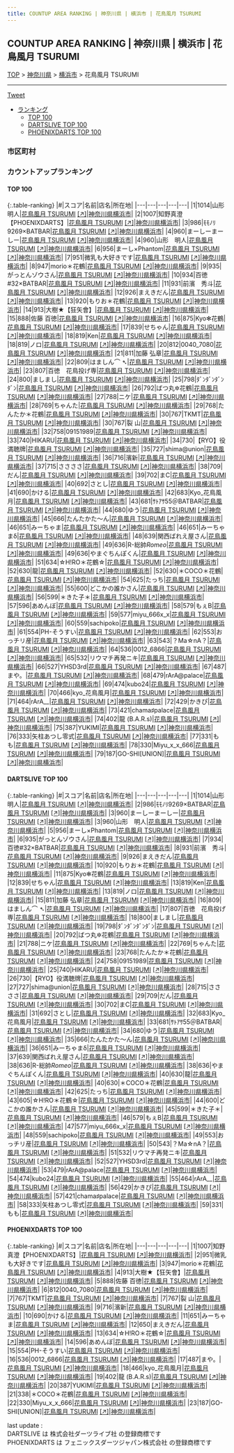 ```yaml
---
title: COUNTUP AREA RANKING | 神奈川県 | 横浜市 | 花鳥風月 TSURUMI
---
```

## COUNTUP AREA RANKING | 神奈川県 | 横浜市 | 花鳥風月 TSURUMI

[TOP](/darts/rank/) > [神奈川県](/darts/rank/神奈川県/) > [横浜市](/darts/rank/神奈川県/横浜市/) > 花鳥風月 TSURUMI

___

<a href="https://twitter.com/share?ref_src=twsrc%5Etfw" data-text="COUNTUP AREA RANKING | 神奈川県横浜市花鳥風月 TSURUMI" class="twitter-share-button" data-hashtags="DARTSLIVE,PHOENIXDARTS,darts,ダーツ" data-show-count="false">Tweet</a>

* [ランキング](#カウントアップランキング)
    * [TOP 100](#top-100)
    * [DARTSLIVE TOP 100](#dartslive-top-100)
    * [PHOENIXDARTS TOP 100](#phoenixdarts-top-100)

### 市区町村

<ul>

</ul>

### カウントアップランキング

#### TOP 100



{:.table-ranking}
|#|スコア|名前|店名|所在地|
|---|---|---|---|---|
|1|1014|<span class="rank-name-dl">山形 明人</span>|<a href="/darts/rank/shops/10696560d69190440d9b047a20a7ba1e.html">花鳥風月 TSURUMI</a> <a href="https://search.dartslive.com/jp/shop/10696560d69190440d9b047a20a7ba1e">[↗]</a>|<a href="/darts/rank/神奈川県/横浜市">神奈川県横浜市</a>|
|2|1007|<span class="rank-name-pd">知野真澄【PHOENIXDARTS】</span>|<a href="/darts/rank/shops/80667.html">花鳥風月 TSURUMI</a> <a href="https://vs.phoenixdarts.com/jp/shop/shopDetailInfo/s_80667?s_seq=80667">[↗]</a>|<a href="/darts/rank/神奈川県/横浜市">神奈川県横浜市</a>|
|3|986|<span class="rank-name-dl">ﾓﾓﾉﾘ9269×BATBAR</span>|<a href="/darts/rank/shops/10696560d69190440d9b047a20a7ba1e.html">花鳥風月 TSURUMI</a> <a href="https://search.dartslive.com/jp/shop/10696560d69190440d9b047a20a7ba1e">[↗]</a>|<a href="/darts/rank/神奈川県/横浜市">神奈川県横浜市</a>|
|4|960|<span class="rank-name-dl">まーしーまーしー</span>|<a href="/darts/rank/shops/10696560d69190440d9b047a20a7ba1e.html">花鳥風月 TSURUMI</a> <a href="https://search.dartslive.com/jp/shop/10696560d69190440d9b047a20a7ba1e">[↗]</a>|<a href="/darts/rank/神奈川県/横浜市">神奈川県横浜市</a>|
|4|960|<span class="rank-name-dl">山形　明人</span>|<a href="/darts/rank/shops/10696560d69190440d9b047a20a7ba1e.html">花鳥風月 TSURUMI</a> <a href="https://search.dartslive.com/jp/shop/10696560d69190440d9b047a20a7ba1e">[↗]</a>|<a href="/darts/rank/神奈川県/横浜市">神奈川県横浜市</a>|
|6|956|<span class="rank-name-dl">まーし×Phantom</span>|<a href="/darts/rank/shops/10696560d69190440d9b047a20a7ba1e.html">花鳥風月 TSURUMI</a> <a href="https://search.dartslive.com/jp/shop/10696560d69190440d9b047a20a7ba1e">[↗]</a>|<a href="/darts/rank/神奈川県/横浜市">神奈川県横浜市</a>|
|7|951|<span class="rank-name-pd">微乳も大好きです</span>|<a href="/darts/rank/shops/80667.html">花鳥風月 TSURUMI</a> <a href="https://vs.phoenixdarts.com/jp/shop/shopDetailInfo/s_80667?s_seq=80667">[↗]</a>|<a href="/darts/rank/神奈川県/横浜市">神奈川県横浜市</a>|
|8|947|<span class="rank-name-pd">morio＊花鶴</span>|<a href="/darts/rank/shops/80667.html">花鳥風月 TSURUMI</a> <a href="https://vs.phoenixdarts.com/jp/shop/shopDetailInfo/s_80667?s_seq=80667">[↗]</a>|<a href="/darts/rank/神奈川県/横浜市">神奈川県横浜市</a>|
|9|935|<span class="rank-name-dl">がっとんゾウさん</span>|<a href="/darts/rank/shops/10696560d69190440d9b047a20a7ba1e.html">花鳥風月 TSURUMI</a> <a href="https://search.dartslive.com/jp/shop/10696560d69190440d9b047a20a7ba1e">[↗]</a>|<a href="/darts/rank/神奈川県/横浜市">神奈川県横浜市</a>|
|10|934|<span class="rank-name-dl">百徳#32×BATBAR</span>|<a href="/darts/rank/shops/10696560d69190440d9b047a20a7ba1e.html">花鳥風月 TSURUMI</a> <a href="https://search.dartslive.com/jp/shop/10696560d69190440d9b047a20a7ba1e">[↗]</a>|<a href="/darts/rank/神奈川県/横浜市">神奈川県横浜市</a>|
|11|931|<span class="rank-name-dl">前濱　秀斗</span>|<a href="/darts/rank/shops/10696560d69190440d9b047a20a7ba1e.html">花鳥風月 TSURUMI</a> <a href="https://search.dartslive.com/jp/shop/10696560d69190440d9b047a20a7ba1e">[↗]</a>|<a href="/darts/rank/神奈川県/横浜市">神奈川県横浜市</a>|
|12|926|<span class="rank-name-dl">まえきだん</span>|<a href="/darts/rank/shops/10696560d69190440d9b047a20a7ba1e.html">花鳥風月 TSURUMI</a> <a href="https://search.dartslive.com/jp/shop/10696560d69190440d9b047a20a7ba1e">[↗]</a>|<a href="/darts/rank/神奈川県/横浜市">神奈川県横浜市</a>|
|13|920|<span class="rank-name-dl">もりお＊花鶴</span>|<a href="/darts/rank/shops/10696560d69190440d9b047a20a7ba1e.html">花鳥風月 TSURUMI</a> <a href="https://search.dartslive.com/jp/shop/10696560d69190440d9b047a20a7ba1e">[↗]</a>|<a href="/darts/rank/神奈川県/横浜市">神奈川県横浜市</a>|
|14|913|<span class="rank-name-pd">大樹★【狂矢會】</span>|<a href="/darts/rank/shops/80667.html">花鳥風月 TSURUMI</a> <a href="https://vs.phoenixdarts.com/jp/shop/shopDetailInfo/s_80667?s_seq=80667">[↗]</a>|<a href="/darts/rank/神奈川県/横浜市">神奈川県横浜市</a>|
|15|888|<span class="rank-name-pd"><span class="pro-icon-pd"></span>佐藤 百徳</span>|<a href="/darts/rank/shops/80667.html">花鳥風月 TSURUMI</a> <a href="https://vs.phoenixdarts.com/jp/shop/shopDetailInfo/s_80667?s_seq=80667">[↗]</a>|<a href="/darts/rank/神奈川県/横浜市">神奈川県横浜市</a>|
|16|875|<span class="rank-name-dl">Kyo✻花鶴</span>|<a href="/darts/rank/shops/10696560d69190440d9b047a20a7ba1e.html">花鳥風月 TSURUMI</a> <a href="https://search.dartslive.com/jp/shop/10696560d69190440d9b047a20a7ba1e">[↗]</a>|<a href="/darts/rank/神奈川県/横浜市">神奈川県横浜市</a>|
|17|839|<span class="rank-name-dl">せちゃん</span>|<a href="/darts/rank/shops/10696560d69190440d9b047a20a7ba1e.html">花鳥風月 TSURUMI</a> <a href="https://search.dartslive.com/jp/shop/10696560d69190440d9b047a20a7ba1e">[↗]</a>|<a href="/darts/rank/神奈川県/横浜市">神奈川県横浜市</a>|
|18|819|<span class="rank-name-dl">Ken</span>|<a href="/darts/rank/shops/10696560d69190440d9b047a20a7ba1e.html">花鳥風月 TSURUMI</a> <a href="https://search.dartslive.com/jp/shop/10696560d69190440d9b047a20a7ba1e">[↗]</a>|<a href="/darts/rank/神奈川県/横浜市">神奈川県横浜市</a>|
|18|819|<span class="rank-name-dl">ノロ</span>|<a href="/darts/rank/shops/10696560d69190440d9b047a20a7ba1e.html">花鳥風月 TSURUMI</a> <a href="https://search.dartslive.com/jp/shop/10696560d69190440d9b047a20a7ba1e">[↗]</a>|<a href="/darts/rank/神奈川県/横浜市">神奈川県横浜市</a>|
|20|812|<span class="rank-name-pd">0040_7080</span>|<a href="/darts/rank/shops/80667.html">花鳥風月 TSURUMI</a> <a href="https://vs.phoenixdarts.com/jp/shop/shopDetailInfo/s_80667?s_seq=80667">[↗]</a>|<a href="/darts/rank/神奈川県/横浜市">神奈川県横浜市</a>|
|21|811|<span class="rank-name-dl">加藤 弘章</span>|<a href="/darts/rank/shops/10696560d69190440d9b047a20a7ba1e.html">花鳥風月 TSURUMI</a> <a href="https://search.dartslive.com/jp/shop/10696560d69190440d9b047a20a7ba1e">[↗]</a>|<a href="/darts/rank/神奈川県/横浜市">神奈川県横浜市</a>|
|22|809|<span class="rank-name-dl">はましん⌒ ➴</span>|<a href="/darts/rank/shops/10696560d69190440d9b047a20a7ba1e.html">花鳥風月 TSURUMI</a> <a href="https://search.dartslive.com/jp/shop/10696560d69190440d9b047a20a7ba1e">[↗]</a>|<a href="/darts/rank/神奈川県/横浜市">神奈川県横浜市</a>|
|23|807|<span class="rank-name-dl">百徳　花鳥投げ専</span>|<a href="/darts/rank/shops/10696560d69190440d9b047a20a7ba1e.html">花鳥風月 TSURUMI</a> <a href="https://search.dartslive.com/jp/shop/10696560d69190440d9b047a20a7ba1e">[↗]</a>|<a href="/darts/rank/神奈川県/横浜市">神奈川県横浜市</a>|
|24|800|<span class="rank-name-dl">ましまし</span>|<a href="/darts/rank/shops/10696560d69190440d9b047a20a7ba1e.html">花鳥風月 TSURUMI</a> <a href="https://search.dartslive.com/jp/shop/10696560d69190440d9b047a20a7ba1e">[↗]</a>|<a href="/darts/rank/神奈川県/横浜市">神奈川県横浜市</a>|
|25|798|<span class="rank-name-dl">ﾀﾞﾝﾀﾞﾝﾀﾞﾝﾀﾞﾝ</span>|<a href="/darts/rank/shops/10696560d69190440d9b047a20a7ba1e.html">花鳥風月 TSURUMI</a> <a href="https://search.dartslive.com/jp/shop/10696560d69190440d9b047a20a7ba1e">[↗]</a>|<a href="/darts/rank/神奈川県/横浜市">神奈川県横浜市</a>|
|26|792|<span class="rank-name-dl">ばつ丸✲花鶴</span>|<a href="/darts/rank/shops/10696560d69190440d9b047a20a7ba1e.html">花鳥風月 TSURUMI</a> <a href="https://search.dartslive.com/jp/shop/10696560d69190440d9b047a20a7ba1e">[↗]</a>|<a href="/darts/rank/神奈川県/横浜市">神奈川県横浜市</a>|
|27|788|<span class="rank-name-dl">ニケ</span>|<a href="/darts/rank/shops/10696560d69190440d9b047a20a7ba1e.html">花鳥風月 TSURUMI</a> <a href="https://search.dartslive.com/jp/shop/10696560d69190440d9b047a20a7ba1e">[↗]</a>|<a href="/darts/rank/神奈川県/横浜市">神奈川県横浜市</a>|
|28|769|<span class="rank-name-dl">ちゃんた</span>|<a href="/darts/rank/shops/10696560d69190440d9b047a20a7ba1e.html">花鳥風月 TSURUMI</a> <a href="https://search.dartslive.com/jp/shop/10696560d69190440d9b047a20a7ba1e">[↗]</a>|<a href="/darts/rank/神奈川県/横浜市">神奈川県横浜市</a>|
|29|768|<span class="rank-name-dl">たんたか＊花鶴</span>|<a href="/darts/rank/shops/10696560d69190440d9b047a20a7ba1e.html">花鳥風月 TSURUMI</a> <a href="https://search.dartslive.com/jp/shop/10696560d69190440d9b047a20a7ba1e">[↗]</a>|<a href="/darts/rank/神奈川県/横浜市">神奈川県横浜市</a>|
|30|767|<span class="rank-name-pd">TKMT</span>|<a href="/darts/rank/shops/80667.html">花鳥風月 TSURUMI</a> <a href="https://vs.phoenixdarts.com/jp/shop/shopDetailInfo/s_80667?s_seq=80667">[↗]</a>|<a href="/darts/rank/神奈川県/横浜市">神奈川県横浜市</a>|
|30|767|<span class="rank-name-pd">裂 山</span>|<a href="/darts/rank/shops/80667.html">花鳥風月 TSURUMI</a> <a href="https://vs.phoenixdarts.com/jp/shop/shopDetailInfo/s_80667?s_seq=80667">[↗]</a>|<a href="/darts/rank/神奈川県/横浜市">神奈川県横浜市</a>|
|32|758|<span class="rank-name-dl">09151989</span>|<a href="/darts/rank/shops/10696560d69190440d9b047a20a7ba1e.html">花鳥風月 TSURUMI</a> <a href="https://search.dartslive.com/jp/shop/10696560d69190440d9b047a20a7ba1e">[↗]</a>|<a href="/darts/rank/神奈川県/横浜市">神奈川県横浜市</a>|
|33|740|<span class="rank-name-dl">HIKARU</span>|<a href="/darts/rank/shops/10696560d69190440d9b047a20a7ba1e.html">花鳥風月 TSURUMI</a> <a href="https://search.dartslive.com/jp/shop/10696560d69190440d9b047a20a7ba1e">[↗]</a>|<a href="/darts/rank/神奈川県/横浜市">神奈川県横浜市</a>|
|34|730|<span class="rank-name-dl">【RYO】役満聴牌</span>|<a href="/darts/rank/shops/10696560d69190440d9b047a20a7ba1e.html">花鳥風月 TSURUMI</a> <a href="https://search.dartslive.com/jp/shop/10696560d69190440d9b047a20a7ba1e">[↗]</a>|<a href="/darts/rank/神奈川県/横浜市">神奈川県横浜市</a>|
|35|727|<span class="rank-name-dl">shima@union</span>|<a href="/darts/rank/shops/10696560d69190440d9b047a20a7ba1e.html">花鳥風月 TSURUMI</a> <a href="https://search.dartslive.com/jp/shop/10696560d69190440d9b047a20a7ba1e">[↗]</a>|<a href="/darts/rank/神奈川県/横浜市">神奈川県横浜市</a>|
|36|716|<span class="rank-name-pd">濱新</span>|<a href="/darts/rank/shops/80667.html">花鳥風月 TSURUMI</a> <a href="https://vs.phoenixdarts.com/jp/shop/shopDetailInfo/s_80667?s_seq=80667">[↗]</a>|<a href="/darts/rank/神奈川県/横浜市">神奈川県横浜市</a>|
|37|715|<span class="rank-name-dl">ささささ</span>|<a href="/darts/rank/shops/10696560d69190440d9b047a20a7ba1e.html">花鳥風月 TSURUMI</a> <a href="https://search.dartslive.com/jp/shop/10696560d69190440d9b047a20a7ba1e">[↗]</a>|<a href="/darts/rank/神奈川県/横浜市">神奈川県横浜市</a>|
|38|709|<span class="rank-name-dl">だん</span>|<a href="/darts/rank/shops/10696560d69190440d9b047a20a7ba1e.html">花鳥風月 TSURUMI</a> <a href="https://search.dartslive.com/jp/shop/10696560d69190440d9b047a20a7ba1e">[↗]</a>|<a href="/darts/rank/神奈川県/横浜市">神奈川県横浜市</a>|
|39|702|<span class="rank-name-dl">まC</span>|<a href="/darts/rank/shops/10696560d69190440d9b047a20a7ba1e.html">花鳥風月 TSURUMI</a> <a href="https://search.dartslive.com/jp/shop/10696560d69190440d9b047a20a7ba1e">[↗]</a>|<a href="/darts/rank/神奈川県/横浜市">神奈川県横浜市</a>|
|40|692|<span class="rank-name-dl">さとし</span>|<a href="/darts/rank/shops/10696560d69190440d9b047a20a7ba1e.html">花鳥風月 TSURUMI</a> <a href="https://search.dartslive.com/jp/shop/10696560d69190440d9b047a20a7ba1e">[↗]</a>|<a href="/darts/rank/神奈川県/横浜市">神奈川県横浜市</a>|
|41|690|<span class="rank-name-pd">かける</span>|<a href="/darts/rank/shops/80667.html">花鳥風月 TSURUMI</a> <a href="https://vs.phoenixdarts.com/jp/shop/shopDetailInfo/s_80667?s_seq=80667">[↗]</a>|<a href="/darts/rank/神奈川県/横浜市">神奈川県横浜市</a>|
|42|683|<span class="rank-name-dl">Kyo_花鳥風月</span>|<a href="/darts/rank/shops/10696560d69190440d9b047a20a7ba1e.html">花鳥風月 TSURUMI</a> <a href="https://search.dartslive.com/jp/shop/10696560d69190440d9b047a20a7ba1e">[↗]</a>|<a href="/darts/rank/神奈川県/横浜市">神奈川県横浜市</a>|
|43|681|<span class="rank-name-dl">ｻﾄｱｻ55＠BATBAR</span>|<a href="/darts/rank/shops/10696560d69190440d9b047a20a7ba1e.html">花鳥風月 TSURUMI</a> <a href="https://search.dartslive.com/jp/shop/10696560d69190440d9b047a20a7ba1e">[↗]</a>|<a href="/darts/rank/神奈川県/横浜市">神奈川県横浜市</a>|
|44|680|<span class="rank-name-dl">ゆう</span>|<a href="/darts/rank/shops/10696560d69190440d9b047a20a7ba1e.html">花鳥風月 TSURUMI</a> <a href="https://search.dartslive.com/jp/shop/10696560d69190440d9b047a20a7ba1e">[↗]</a>|<a href="/darts/rank/神奈川県/横浜市">神奈川県横浜市</a>|
|45|666|<span class="rank-name-dl">たんたかた～ん</span>|<a href="/darts/rank/shops/10696560d69190440d9b047a20a7ba1e.html">花鳥風月 TSURUMI</a> <a href="https://search.dartslive.com/jp/shop/10696560d69190440d9b047a20a7ba1e">[↗]</a>|<a href="/darts/rank/神奈川県/横浜市">神奈川県横浜市</a>|
|46|651|<span class="rank-name-pd">みーちゃま</span>|<a href="/darts/rank/shops/80667.html">花鳥風月 TSURUMI</a> <a href="https://vs.phoenixdarts.com/jp/shop/shopDetailInfo/s_80667?s_seq=80667">[↗]</a>|<a href="/darts/rank/神奈川県/横浜市">神奈川県横浜市</a>|
|46|651|<span class="rank-name-dl">みーちゃまδ</span>|<a href="/darts/rank/shops/10696560d69190440d9b047a20a7ba1e.html">花鳥風月 TSURUMI</a> <a href="https://search.dartslive.com/jp/shop/10696560d69190440d9b047a20a7ba1e">[↗]</a>|<a href="/darts/rank/神奈川県/横浜市">神奈川県横浜市</a>|
|48|639|<span class="rank-name-dl">関西ばれえ屋さん</span>|<a href="/darts/rank/shops/10696560d69190440d9b047a20a7ba1e.html">花鳥風月 TSURUMI</a> <a href="https://search.dartslive.com/jp/shop/10696560d69190440d9b047a20a7ba1e">[↗]</a>|<a href="/darts/rank/神奈川県/横浜市">神奈川県横浜市</a>|
|49|636|<span class="rank-name-dl">R-総帥*Romeo*</span>|<a href="/darts/rank/shops/10696560d69190440d9b047a20a7ba1e.html">花鳥風月 TSURUMI</a> <a href="https://search.dartslive.com/jp/shop/10696560d69190440d9b047a20a7ba1e">[↗]</a>|<a href="/darts/rank/神奈川県/横浜市">神奈川県横浜市</a>|
|49|636|<span class="rank-name-dl">やまぐちんぽくん</span>|<a href="/darts/rank/shops/10696560d69190440d9b047a20a7ba1e.html">花鳥風月 TSURUMI</a> <a href="https://search.dartslive.com/jp/shop/10696560d69190440d9b047a20a7ba1e">[↗]</a>|<a href="/darts/rank/神奈川県/横浜市">神奈川県横浜市</a>|
|51|634|<span class="rank-name-pd">☆H!RO＊花鶴☆</span>|<a href="/darts/rank/shops/80667.html">花鳥風月 TSURUMI</a> <a href="https://vs.phoenixdarts.com/jp/shop/shopDetailInfo/s_80667?s_seq=80667">[↗]</a>|<a href="/darts/rank/神奈川県/横浜市">神奈川県横浜市</a>|
|52|630|<span class="rank-name-dl">龍</span>|<a href="/darts/rank/shops/10696560d69190440d9b047a20a7ba1e.html">花鳥風月 TSURUMI</a> <a href="https://search.dartslive.com/jp/shop/10696560d69190440d9b047a20a7ba1e">[↗]</a>|<a href="/darts/rank/神奈川県/横浜市">神奈川県横浜市</a>|
|52|630|<span class="rank-name-dl">＊COCO＊花鶴</span>|<a href="/darts/rank/shops/10696560d69190440d9b047a20a7ba1e.html">花鳥風月 TSURUMI</a> <a href="https://search.dartslive.com/jp/shop/10696560d69190440d9b047a20a7ba1e">[↗]</a>|<a href="/darts/rank/神奈川県/横浜市">神奈川県横浜市</a>|
|54|625|<span class="rank-name-dl">たっち</span>|<a href="/darts/rank/shops/10696560d69190440d9b047a20a7ba1e.html">花鳥風月 TSURUMI</a> <a href="https://search.dartslive.com/jp/shop/10696560d69190440d9b047a20a7ba1e">[↗]</a>|<a href="/darts/rank/神奈川県/横浜市">神奈川県横浜市</a>|
|55|600|<span class="rank-name-dl">どこかの誰かさん</span>|<a href="/darts/rank/shops/10696560d69190440d9b047a20a7ba1e.html">花鳥風月 TSURUMI</a> <a href="https://search.dartslive.com/jp/shop/10696560d69190440d9b047a20a7ba1e">[↗]</a>|<a href="/darts/rank/神奈川県/横浜市">神奈川県横浜市</a>|
|56|599|<span class="rank-name-dl">＊きた子＊</span>|<a href="/darts/rank/shops/10696560d69190440d9b047a20a7ba1e.html">花鳥風月 TSURUMI</a> <a href="https://search.dartslive.com/jp/shop/10696560d69190440d9b047a20a7ba1e">[↗]</a>|<a href="/darts/rank/神奈川県/横浜市">神奈川県横浜市</a>|
|57|596|<span class="rank-name-pd">あめんぼ</span>|<a href="/darts/rank/shops/80667.html">花鳥風月 TSURUMI</a> <a href="https://vs.phoenixdarts.com/jp/shop/shopDetailInfo/s_80667?s_seq=80667">[↗]</a>|<a href="/darts/rank/神奈川県/横浜市">神奈川県横浜市</a>|
|58|579|<span class="rank-name-dl">もぇB</span>|<a href="/darts/rank/shops/10696560d69190440d9b047a20a7ba1e.html">花鳥風月 TSURUMI</a> <a href="https://search.dartslive.com/jp/shop/10696560d69190440d9b047a20a7ba1e">[↗]</a>|<a href="/darts/rank/神奈川県/横浜市">神奈川県横浜市</a>|
|59|577|<span class="rank-name-dl">miyu_666x_x</span>|<a href="/darts/rank/shops/10696560d69190440d9b047a20a7ba1e.html">花鳥風月 TSURUMI</a> <a href="https://search.dartslive.com/jp/shop/10696560d69190440d9b047a20a7ba1e">[↗]</a>|<a href="/darts/rank/神奈川県/横浜市">神奈川県横浜市</a>|
|60|559|<span class="rank-name-dl">sachipoko</span>|<a href="/darts/rank/shops/10696560d69190440d9b047a20a7ba1e.html">花鳥風月 TSURUMI</a> <a href="https://search.dartslive.com/jp/shop/10696560d69190440d9b047a20a7ba1e">[↗]</a>|<a href="/darts/rank/神奈川県/横浜市">神奈川県横浜市</a>|
|61|554|<span class="rank-name-pd">PH-そうすい</span>|<a href="/darts/rank/shops/80667.html">花鳥風月 TSURUMI</a> <a href="https://vs.phoenixdarts.com/jp/shop/shopDetailInfo/s_80667?s_seq=80667">[↗]</a>|<a href="/darts/rank/神奈川県/横浜市">神奈川県横浜市</a>|
|62|553|<span class="rank-name-dl">おっチリ産</span>|<a href="/darts/rank/shops/10696560d69190440d9b047a20a7ba1e.html">花鳥風月 TSURUMI</a> <a href="https://search.dartslive.com/jp/shop/10696560d69190440d9b047a20a7ba1e">[↗]</a>|<a href="/darts/rank/神奈川県/横浜市">神奈川県横浜市</a>|
|63|543|<span class="rank-name-dl">？Ma☆nA？</span>|<a href="/darts/rank/shops/10696560d69190440d9b047a20a7ba1e.html">花鳥風月 TSURUMI</a> <a href="https://search.dartslive.com/jp/shop/10696560d69190440d9b047a20a7ba1e">[↗]</a>|<a href="/darts/rank/神奈川県/横浜市">神奈川県横浜市</a>|
|64|536|<span class="rank-name-pd">0012_6866</span>|<a href="/darts/rank/shops/80667.html">花鳥風月 TSURUMI</a> <a href="https://vs.phoenixdarts.com/jp/shop/shopDetailInfo/s_80667?s_seq=80667">[↗]</a>|<a href="/darts/rank/神奈川県/横浜市">神奈川県横浜市</a>|
|65|532|<span class="rank-name-dl">リウマチ再発ニキ</span>|<a href="/darts/rank/shops/10696560d69190440d9b047a20a7ba1e.html">花鳥風月 TSURUMI</a> <a href="https://search.dartslive.com/jp/shop/10696560d69190440d9b047a20a7ba1e">[↗]</a>|<a href="/darts/rank/神奈川県/横浜市">神奈川県横浜市</a>|
|66|527|<span class="rank-name-dl">YHSD3rd</span>|<a href="/darts/rank/shops/10696560d69190440d9b047a20a7ba1e.html">花鳥風月 TSURUMI</a> <a href="https://search.dartslive.com/jp/shop/10696560d69190440d9b047a20a7ba1e">[↗]</a>|<a href="/darts/rank/神奈川県/横浜市">神奈川県横浜市</a>|
|67|487|<span class="rank-name-pd">まや。</span>|<a href="/darts/rank/shops/80667.html">花鳥風月 TSURUMI</a> <a href="https://vs.phoenixdarts.com/jp/shop/shopDetailInfo/s_80667?s_seq=80667">[↗]</a>|<a href="/darts/rank/神奈川県/横浜市">神奈川県横浜市</a>|
|68|479|<span class="rank-name-dl">rArA@palace</span>|<a href="/darts/rank/shops/10696560d69190440d9b047a20a7ba1e.html">花鳥風月 TSURUMI</a> <a href="https://search.dartslive.com/jp/shop/10696560d69190440d9b047a20a7ba1e">[↗]</a>|<a href="/darts/rank/神奈川県/横浜市">神奈川県横浜市</a>|
|69|474|<span class="rank-name-dl">kubo24</span>|<a href="/darts/rank/shops/10696560d69190440d9b047a20a7ba1e.html">花鳥風月 TSURUMI</a> <a href="https://search.dartslive.com/jp/shop/10696560d69190440d9b047a20a7ba1e">[↗]</a>|<a href="/darts/rank/神奈川県/横浜市">神奈川県横浜市</a>|
|70|466|<span class="rank-name-pd">kyo_花鳥風月</span>|<a href="/darts/rank/shops/80667.html">花鳥風月 TSURUMI</a> <a href="https://vs.phoenixdarts.com/jp/shop/shopDetailInfo/s_80667?s_seq=80667">[↗]</a>|<a href="/darts/rank/神奈川県/横浜市">神奈川県横浜市</a>|
|71|464|<span class="rank-name-dl">rArA__</span>|<a href="/darts/rank/shops/10696560d69190440d9b047a20a7ba1e.html">花鳥風月 TSURUMI</a> <a href="https://search.dartslive.com/jp/shop/10696560d69190440d9b047a20a7ba1e">[↗]</a>|<a href="/darts/rank/神奈川県/横浜市">神奈川県横浜市</a>|
|72|429|<span class="rank-name-dl">かきぴ</span>|<a href="/darts/rank/shops/10696560d69190440d9b047a20a7ba1e.html">花鳥風月 TSURUMI</a> <a href="https://search.dartslive.com/jp/shop/10696560d69190440d9b047a20a7ba1e">[↗]</a>|<a href="/darts/rank/神奈川県/横浜市">神奈川県横浜市</a>|
|73|421|<span class="rank-name-dl">chama♯palace</span>|<a href="/darts/rank/shops/10696560d69190440d9b047a20a7ba1e.html">花鳥風月 TSURUMI</a> <a href="https://search.dartslive.com/jp/shop/10696560d69190440d9b047a20a7ba1e">[↗]</a>|<a href="/darts/rank/神奈川県/横浜市">神奈川県横浜市</a>|
|74|402|<span class="rank-name-pd">龍 (B.A.R.s)</span>|<a href="/darts/rank/shops/80667.html">花鳥風月 TSURUMI</a> <a href="https://vs.phoenixdarts.com/jp/shop/shopDetailInfo/s_80667?s_seq=80667">[↗]</a>|<a href="/darts/rank/神奈川県/横浜市">神奈川県横浜市</a>|
|75|387|<span class="rank-name-pd">YUKIMI</span>|<a href="/darts/rank/shops/80667.html">花鳥風月 TSURUMI</a> <a href="https://vs.phoenixdarts.com/jp/shop/shopDetailInfo/s_80667?s_seq=80667">[↗]</a>|<a href="/darts/rank/神奈川県/横浜市">神奈川県横浜市</a>|
|76|333|<span class="rank-name-dl">矢柱あつし零式</span>|<a href="/darts/rank/shops/10696560d69190440d9b047a20a7ba1e.html">花鳥風月 TSURUMI</a> <a href="https://search.dartslive.com/jp/shop/10696560d69190440d9b047a20a7ba1e">[↗]</a>|<a href="/darts/rank/神奈川県/横浜市">神奈川県横浜市</a>|
|77|331|<span class="rank-name-dl">もも</span>|<a href="/darts/rank/shops/10696560d69190440d9b047a20a7ba1e.html">花鳥風月 TSURUMI</a> <a href="https://search.dartslive.com/jp/shop/10696560d69190440d9b047a20a7ba1e">[↗]</a>|<a href="/darts/rank/神奈川県/横浜市">神奈川県横浜市</a>|
|78|330|<span class="rank-name-pd">Miyu_x_x_666</span>|<a href="/darts/rank/shops/80667.html">花鳥風月 TSURUMI</a> <a href="https://vs.phoenixdarts.com/jp/shop/shopDetailInfo/s_80667?s_seq=80667">[↗]</a>|<a href="/darts/rank/神奈川県/横浜市">神奈川県横浜市</a>|
|79|187|<span class="rank-name-pd">GO-SHI[UNION]</span>|<a href="/darts/rank/shops/80667.html">花鳥風月 TSURUMI</a> <a href="https://vs.phoenixdarts.com/jp/shop/shopDetailInfo/s_80667?s_seq=80667">[↗]</a>|<a href="/darts/rank/神奈川県/横浜市">神奈川県横浜市</a>|


#### DARTSLIVE TOP 100



{:.table-ranking}
|#|スコア|名前|店名|所在地|
|---|---|---|---|---|
|1|1014|<span class="rank-name-dl">山形 明人</span>|<a href="/darts/rank/shops/10696560d69190440d9b047a20a7ba1e.html">花鳥風月 TSURUMI</a> <a href="https://search.dartslive.com/jp/shop/10696560d69190440d9b047a20a7ba1e">[↗]</a>|<a href="/darts/rank/神奈川県/横浜市">神奈川県横浜市</a>|
|2|986|<span class="rank-name-dl">ﾓﾓﾉﾘ9269×BATBAR</span>|<a href="/darts/rank/shops/10696560d69190440d9b047a20a7ba1e.html">花鳥風月 TSURUMI</a> <a href="https://search.dartslive.com/jp/shop/10696560d69190440d9b047a20a7ba1e">[↗]</a>|<a href="/darts/rank/神奈川県/横浜市">神奈川県横浜市</a>|
|3|960|<span class="rank-name-dl">まーしーまーしー</span>|<a href="/darts/rank/shops/10696560d69190440d9b047a20a7ba1e.html">花鳥風月 TSURUMI</a> <a href="https://search.dartslive.com/jp/shop/10696560d69190440d9b047a20a7ba1e">[↗]</a>|<a href="/darts/rank/神奈川県/横浜市">神奈川県横浜市</a>|
|3|960|<span class="rank-name-dl">山形　明人</span>|<a href="/darts/rank/shops/10696560d69190440d9b047a20a7ba1e.html">花鳥風月 TSURUMI</a> <a href="https://search.dartslive.com/jp/shop/10696560d69190440d9b047a20a7ba1e">[↗]</a>|<a href="/darts/rank/神奈川県/横浜市">神奈川県横浜市</a>|
|5|956|<span class="rank-name-dl">まーし×Phantom</span>|<a href="/darts/rank/shops/10696560d69190440d9b047a20a7ba1e.html">花鳥風月 TSURUMI</a> <a href="https://search.dartslive.com/jp/shop/10696560d69190440d9b047a20a7ba1e">[↗]</a>|<a href="/darts/rank/神奈川県/横浜市">神奈川県横浜市</a>|
|6|935|<span class="rank-name-dl">がっとんゾウさん</span>|<a href="/darts/rank/shops/10696560d69190440d9b047a20a7ba1e.html">花鳥風月 TSURUMI</a> <a href="https://search.dartslive.com/jp/shop/10696560d69190440d9b047a20a7ba1e">[↗]</a>|<a href="/darts/rank/神奈川県/横浜市">神奈川県横浜市</a>|
|7|934|<span class="rank-name-dl">百徳#32×BATBAR</span>|<a href="/darts/rank/shops/10696560d69190440d9b047a20a7ba1e.html">花鳥風月 TSURUMI</a> <a href="https://search.dartslive.com/jp/shop/10696560d69190440d9b047a20a7ba1e">[↗]</a>|<a href="/darts/rank/神奈川県/横浜市">神奈川県横浜市</a>|
|8|931|<span class="rank-name-dl">前濱　秀斗</span>|<a href="/darts/rank/shops/10696560d69190440d9b047a20a7ba1e.html">花鳥風月 TSURUMI</a> <a href="https://search.dartslive.com/jp/shop/10696560d69190440d9b047a20a7ba1e">[↗]</a>|<a href="/darts/rank/神奈川県/横浜市">神奈川県横浜市</a>|
|9|926|<span class="rank-name-dl">まえきだん</span>|<a href="/darts/rank/shops/10696560d69190440d9b047a20a7ba1e.html">花鳥風月 TSURUMI</a> <a href="https://search.dartslive.com/jp/shop/10696560d69190440d9b047a20a7ba1e">[↗]</a>|<a href="/darts/rank/神奈川県/横浜市">神奈川県横浜市</a>|
|10|920|<span class="rank-name-dl">もりお＊花鶴</span>|<a href="/darts/rank/shops/10696560d69190440d9b047a20a7ba1e.html">花鳥風月 TSURUMI</a> <a href="https://search.dartslive.com/jp/shop/10696560d69190440d9b047a20a7ba1e">[↗]</a>|<a href="/darts/rank/神奈川県/横浜市">神奈川県横浜市</a>|
|11|875|<span class="rank-name-dl">Kyo✻花鶴</span>|<a href="/darts/rank/shops/10696560d69190440d9b047a20a7ba1e.html">花鳥風月 TSURUMI</a> <a href="https://search.dartslive.com/jp/shop/10696560d69190440d9b047a20a7ba1e">[↗]</a>|<a href="/darts/rank/神奈川県/横浜市">神奈川県横浜市</a>|
|12|839|<span class="rank-name-dl">せちゃん</span>|<a href="/darts/rank/shops/10696560d69190440d9b047a20a7ba1e.html">花鳥風月 TSURUMI</a> <a href="https://search.dartslive.com/jp/shop/10696560d69190440d9b047a20a7ba1e">[↗]</a>|<a href="/darts/rank/神奈川県/横浜市">神奈川県横浜市</a>|
|13|819|<span class="rank-name-dl">Ken</span>|<a href="/darts/rank/shops/10696560d69190440d9b047a20a7ba1e.html">花鳥風月 TSURUMI</a> <a href="https://search.dartslive.com/jp/shop/10696560d69190440d9b047a20a7ba1e">[↗]</a>|<a href="/darts/rank/神奈川県/横浜市">神奈川県横浜市</a>|
|13|819|<span class="rank-name-dl">ノロ</span>|<a href="/darts/rank/shops/10696560d69190440d9b047a20a7ba1e.html">花鳥風月 TSURUMI</a> <a href="https://search.dartslive.com/jp/shop/10696560d69190440d9b047a20a7ba1e">[↗]</a>|<a href="/darts/rank/神奈川県/横浜市">神奈川県横浜市</a>|
|15|811|<span class="rank-name-dl">加藤 弘章</span>|<a href="/darts/rank/shops/10696560d69190440d9b047a20a7ba1e.html">花鳥風月 TSURUMI</a> <a href="https://search.dartslive.com/jp/shop/10696560d69190440d9b047a20a7ba1e">[↗]</a>|<a href="/darts/rank/神奈川県/横浜市">神奈川県横浜市</a>|
|16|809|<span class="rank-name-dl">はましん⌒ ➴</span>|<a href="/darts/rank/shops/10696560d69190440d9b047a20a7ba1e.html">花鳥風月 TSURUMI</a> <a href="https://search.dartslive.com/jp/shop/10696560d69190440d9b047a20a7ba1e">[↗]</a>|<a href="/darts/rank/神奈川県/横浜市">神奈川県横浜市</a>|
|17|807|<span class="rank-name-dl">百徳　花鳥投げ専</span>|<a href="/darts/rank/shops/10696560d69190440d9b047a20a7ba1e.html">花鳥風月 TSURUMI</a> <a href="https://search.dartslive.com/jp/shop/10696560d69190440d9b047a20a7ba1e">[↗]</a>|<a href="/darts/rank/神奈川県/横浜市">神奈川県横浜市</a>|
|18|800|<span class="rank-name-dl">ましまし</span>|<a href="/darts/rank/shops/10696560d69190440d9b047a20a7ba1e.html">花鳥風月 TSURUMI</a> <a href="https://search.dartslive.com/jp/shop/10696560d69190440d9b047a20a7ba1e">[↗]</a>|<a href="/darts/rank/神奈川県/横浜市">神奈川県横浜市</a>|
|19|798|<span class="rank-name-dl">ﾀﾞﾝﾀﾞﾝﾀﾞﾝﾀﾞﾝ</span>|<a href="/darts/rank/shops/10696560d69190440d9b047a20a7ba1e.html">花鳥風月 TSURUMI</a> <a href="https://search.dartslive.com/jp/shop/10696560d69190440d9b047a20a7ba1e">[↗]</a>|<a href="/darts/rank/神奈川県/横浜市">神奈川県横浜市</a>|
|20|792|<span class="rank-name-dl">ばつ丸✲花鶴</span>|<a href="/darts/rank/shops/10696560d69190440d9b047a20a7ba1e.html">花鳥風月 TSURUMI</a> <a href="https://search.dartslive.com/jp/shop/10696560d69190440d9b047a20a7ba1e">[↗]</a>|<a href="/darts/rank/神奈川県/横浜市">神奈川県横浜市</a>|
|21|788|<span class="rank-name-dl">ニケ</span>|<a href="/darts/rank/shops/10696560d69190440d9b047a20a7ba1e.html">花鳥風月 TSURUMI</a> <a href="https://search.dartslive.com/jp/shop/10696560d69190440d9b047a20a7ba1e">[↗]</a>|<a href="/darts/rank/神奈川県/横浜市">神奈川県横浜市</a>|
|22|769|<span class="rank-name-dl">ちゃんた</span>|<a href="/darts/rank/shops/10696560d69190440d9b047a20a7ba1e.html">花鳥風月 TSURUMI</a> <a href="https://search.dartslive.com/jp/shop/10696560d69190440d9b047a20a7ba1e">[↗]</a>|<a href="/darts/rank/神奈川県/横浜市">神奈川県横浜市</a>|
|23|768|<span class="rank-name-dl">たんたか＊花鶴</span>|<a href="/darts/rank/shops/10696560d69190440d9b047a20a7ba1e.html">花鳥風月 TSURUMI</a> <a href="https://search.dartslive.com/jp/shop/10696560d69190440d9b047a20a7ba1e">[↗]</a>|<a href="/darts/rank/神奈川県/横浜市">神奈川県横浜市</a>|
|24|758|<span class="rank-name-dl">09151989</span>|<a href="/darts/rank/shops/10696560d69190440d9b047a20a7ba1e.html">花鳥風月 TSURUMI</a> <a href="https://search.dartslive.com/jp/shop/10696560d69190440d9b047a20a7ba1e">[↗]</a>|<a href="/darts/rank/神奈川県/横浜市">神奈川県横浜市</a>|
|25|740|<span class="rank-name-dl">HIKARU</span>|<a href="/darts/rank/shops/10696560d69190440d9b047a20a7ba1e.html">花鳥風月 TSURUMI</a> <a href="https://search.dartslive.com/jp/shop/10696560d69190440d9b047a20a7ba1e">[↗]</a>|<a href="/darts/rank/神奈川県/横浜市">神奈川県横浜市</a>|
|26|730|<span class="rank-name-dl">【RYO】役満聴牌</span>|<a href="/darts/rank/shops/10696560d69190440d9b047a20a7ba1e.html">花鳥風月 TSURUMI</a> <a href="https://search.dartslive.com/jp/shop/10696560d69190440d9b047a20a7ba1e">[↗]</a>|<a href="/darts/rank/神奈川県/横浜市">神奈川県横浜市</a>|
|27|727|<span class="rank-name-dl">shima@union</span>|<a href="/darts/rank/shops/10696560d69190440d9b047a20a7ba1e.html">花鳥風月 TSURUMI</a> <a href="https://search.dartslive.com/jp/shop/10696560d69190440d9b047a20a7ba1e">[↗]</a>|<a href="/darts/rank/神奈川県/横浜市">神奈川県横浜市</a>|
|28|715|<span class="rank-name-dl">ささささ</span>|<a href="/darts/rank/shops/10696560d69190440d9b047a20a7ba1e.html">花鳥風月 TSURUMI</a> <a href="https://search.dartslive.com/jp/shop/10696560d69190440d9b047a20a7ba1e">[↗]</a>|<a href="/darts/rank/神奈川県/横浜市">神奈川県横浜市</a>|
|29|709|<span class="rank-name-dl">だん</span>|<a href="/darts/rank/shops/10696560d69190440d9b047a20a7ba1e.html">花鳥風月 TSURUMI</a> <a href="https://search.dartslive.com/jp/shop/10696560d69190440d9b047a20a7ba1e">[↗]</a>|<a href="/darts/rank/神奈川県/横浜市">神奈川県横浜市</a>|
|30|702|<span class="rank-name-dl">まC</span>|<a href="/darts/rank/shops/10696560d69190440d9b047a20a7ba1e.html">花鳥風月 TSURUMI</a> <a href="https://search.dartslive.com/jp/shop/10696560d69190440d9b047a20a7ba1e">[↗]</a>|<a href="/darts/rank/神奈川県/横浜市">神奈川県横浜市</a>|
|31|692|<span class="rank-name-dl">さとし</span>|<a href="/darts/rank/shops/10696560d69190440d9b047a20a7ba1e.html">花鳥風月 TSURUMI</a> <a href="https://search.dartslive.com/jp/shop/10696560d69190440d9b047a20a7ba1e">[↗]</a>|<a href="/darts/rank/神奈川県/横浜市">神奈川県横浜市</a>|
|32|683|<span class="rank-name-dl">Kyo_花鳥風月</span>|<a href="/darts/rank/shops/10696560d69190440d9b047a20a7ba1e.html">花鳥風月 TSURUMI</a> <a href="https://search.dartslive.com/jp/shop/10696560d69190440d9b047a20a7ba1e">[↗]</a>|<a href="/darts/rank/神奈川県/横浜市">神奈川県横浜市</a>|
|33|681|<span class="rank-name-dl">ｻﾄｱｻ55＠BATBAR</span>|<a href="/darts/rank/shops/10696560d69190440d9b047a20a7ba1e.html">花鳥風月 TSURUMI</a> <a href="https://search.dartslive.com/jp/shop/10696560d69190440d9b047a20a7ba1e">[↗]</a>|<a href="/darts/rank/神奈川県/横浜市">神奈川県横浜市</a>|
|34|680|<span class="rank-name-dl">ゆう</span>|<a href="/darts/rank/shops/10696560d69190440d9b047a20a7ba1e.html">花鳥風月 TSURUMI</a> <a href="https://search.dartslive.com/jp/shop/10696560d69190440d9b047a20a7ba1e">[↗]</a>|<a href="/darts/rank/神奈川県/横浜市">神奈川県横浜市</a>|
|35|666|<span class="rank-name-dl">たんたかた～ん</span>|<a href="/darts/rank/shops/10696560d69190440d9b047a20a7ba1e.html">花鳥風月 TSURUMI</a> <a href="https://search.dartslive.com/jp/shop/10696560d69190440d9b047a20a7ba1e">[↗]</a>|<a href="/darts/rank/神奈川県/横浜市">神奈川県横浜市</a>|
|36|651|<span class="rank-name-dl">みーちゃまδ</span>|<a href="/darts/rank/shops/10696560d69190440d9b047a20a7ba1e.html">花鳥風月 TSURUMI</a> <a href="https://search.dartslive.com/jp/shop/10696560d69190440d9b047a20a7ba1e">[↗]</a>|<a href="/darts/rank/神奈川県/横浜市">神奈川県横浜市</a>|
|37|639|<span class="rank-name-dl">関西ばれえ屋さん</span>|<a href="/darts/rank/shops/10696560d69190440d9b047a20a7ba1e.html">花鳥風月 TSURUMI</a> <a href="https://search.dartslive.com/jp/shop/10696560d69190440d9b047a20a7ba1e">[↗]</a>|<a href="/darts/rank/神奈川県/横浜市">神奈川県横浜市</a>|
|38|636|<span class="rank-name-dl">R-総帥*Romeo*</span>|<a href="/darts/rank/shops/10696560d69190440d9b047a20a7ba1e.html">花鳥風月 TSURUMI</a> <a href="https://search.dartslive.com/jp/shop/10696560d69190440d9b047a20a7ba1e">[↗]</a>|<a href="/darts/rank/神奈川県/横浜市">神奈川県横浜市</a>|
|38|636|<span class="rank-name-dl">やまぐちんぽくん</span>|<a href="/darts/rank/shops/10696560d69190440d9b047a20a7ba1e.html">花鳥風月 TSURUMI</a> <a href="https://search.dartslive.com/jp/shop/10696560d69190440d9b047a20a7ba1e">[↗]</a>|<a href="/darts/rank/神奈川県/横浜市">神奈川県横浜市</a>|
|40|630|<span class="rank-name-dl">龍</span>|<a href="/darts/rank/shops/10696560d69190440d9b047a20a7ba1e.html">花鳥風月 TSURUMI</a> <a href="https://search.dartslive.com/jp/shop/10696560d69190440d9b047a20a7ba1e">[↗]</a>|<a href="/darts/rank/神奈川県/横浜市">神奈川県横浜市</a>|
|40|630|<span class="rank-name-dl">＊COCO＊花鶴</span>|<a href="/darts/rank/shops/10696560d69190440d9b047a20a7ba1e.html">花鳥風月 TSURUMI</a> <a href="https://search.dartslive.com/jp/shop/10696560d69190440d9b047a20a7ba1e">[↗]</a>|<a href="/darts/rank/神奈川県/横浜市">神奈川県横浜市</a>|
|42|625|<span class="rank-name-dl">たっち</span>|<a href="/darts/rank/shops/10696560d69190440d9b047a20a7ba1e.html">花鳥風月 TSURUMI</a> <a href="https://search.dartslive.com/jp/shop/10696560d69190440d9b047a20a7ba1e">[↗]</a>|<a href="/darts/rank/神奈川県/横浜市">神奈川県横浜市</a>|
|43|605|<span class="rank-name-dl">☆H!RO＊花鶴☆</span>|<a href="/darts/rank/shops/10696560d69190440d9b047a20a7ba1e.html">花鳥風月 TSURUMI</a> <a href="https://search.dartslive.com/jp/shop/10696560d69190440d9b047a20a7ba1e">[↗]</a>|<a href="/darts/rank/神奈川県/横浜市">神奈川県横浜市</a>|
|44|600|<span class="rank-name-dl">どこかの誰かさん</span>|<a href="/darts/rank/shops/10696560d69190440d9b047a20a7ba1e.html">花鳥風月 TSURUMI</a> <a href="https://search.dartslive.com/jp/shop/10696560d69190440d9b047a20a7ba1e">[↗]</a>|<a href="/darts/rank/神奈川県/横浜市">神奈川県横浜市</a>|
|45|599|<span class="rank-name-dl">＊きた子＊</span>|<a href="/darts/rank/shops/10696560d69190440d9b047a20a7ba1e.html">花鳥風月 TSURUMI</a> <a href="https://search.dartslive.com/jp/shop/10696560d69190440d9b047a20a7ba1e">[↗]</a>|<a href="/darts/rank/神奈川県/横浜市">神奈川県横浜市</a>|
|46|579|<span class="rank-name-dl">もぇB</span>|<a href="/darts/rank/shops/10696560d69190440d9b047a20a7ba1e.html">花鳥風月 TSURUMI</a> <a href="https://search.dartslive.com/jp/shop/10696560d69190440d9b047a20a7ba1e">[↗]</a>|<a href="/darts/rank/神奈川県/横浜市">神奈川県横浜市</a>|
|47|577|<span class="rank-name-dl">miyu_666x_x</span>|<a href="/darts/rank/shops/10696560d69190440d9b047a20a7ba1e.html">花鳥風月 TSURUMI</a> <a href="https://search.dartslive.com/jp/shop/10696560d69190440d9b047a20a7ba1e">[↗]</a>|<a href="/darts/rank/神奈川県/横浜市">神奈川県横浜市</a>|
|48|559|<span class="rank-name-dl">sachipoko</span>|<a href="/darts/rank/shops/10696560d69190440d9b047a20a7ba1e.html">花鳥風月 TSURUMI</a> <a href="https://search.dartslive.com/jp/shop/10696560d69190440d9b047a20a7ba1e">[↗]</a>|<a href="/darts/rank/神奈川県/横浜市">神奈川県横浜市</a>|
|49|553|<span class="rank-name-dl">おっチリ産</span>|<a href="/darts/rank/shops/10696560d69190440d9b047a20a7ba1e.html">花鳥風月 TSURUMI</a> <a href="https://search.dartslive.com/jp/shop/10696560d69190440d9b047a20a7ba1e">[↗]</a>|<a href="/darts/rank/神奈川県/横浜市">神奈川県横浜市</a>|
|50|543|<span class="rank-name-dl">？Ma☆nA？</span>|<a href="/darts/rank/shops/10696560d69190440d9b047a20a7ba1e.html">花鳥風月 TSURUMI</a> <a href="https://search.dartslive.com/jp/shop/10696560d69190440d9b047a20a7ba1e">[↗]</a>|<a href="/darts/rank/神奈川県/横浜市">神奈川県横浜市</a>|
|51|532|<span class="rank-name-dl">リウマチ再発ニキ</span>|<a href="/darts/rank/shops/10696560d69190440d9b047a20a7ba1e.html">花鳥風月 TSURUMI</a> <a href="https://search.dartslive.com/jp/shop/10696560d69190440d9b047a20a7ba1e">[↗]</a>|<a href="/darts/rank/神奈川県/横浜市">神奈川県横浜市</a>|
|52|527|<span class="rank-name-dl">YHSD3rd</span>|<a href="/darts/rank/shops/10696560d69190440d9b047a20a7ba1e.html">花鳥風月 TSURUMI</a> <a href="https://search.dartslive.com/jp/shop/10696560d69190440d9b047a20a7ba1e">[↗]</a>|<a href="/darts/rank/神奈川県/横浜市">神奈川県横浜市</a>|
|53|479|<span class="rank-name-dl">rArA@palace</span>|<a href="/darts/rank/shops/10696560d69190440d9b047a20a7ba1e.html">花鳥風月 TSURUMI</a> <a href="https://search.dartslive.com/jp/shop/10696560d69190440d9b047a20a7ba1e">[↗]</a>|<a href="/darts/rank/神奈川県/横浜市">神奈川県横浜市</a>|
|54|474|<span class="rank-name-dl">kubo24</span>|<a href="/darts/rank/shops/10696560d69190440d9b047a20a7ba1e.html">花鳥風月 TSURUMI</a> <a href="https://search.dartslive.com/jp/shop/10696560d69190440d9b047a20a7ba1e">[↗]</a>|<a href="/darts/rank/神奈川県/横浜市">神奈川県横浜市</a>|
|55|464|<span class="rank-name-dl">rArA__</span>|<a href="/darts/rank/shops/10696560d69190440d9b047a20a7ba1e.html">花鳥風月 TSURUMI</a> <a href="https://search.dartslive.com/jp/shop/10696560d69190440d9b047a20a7ba1e">[↗]</a>|<a href="/darts/rank/神奈川県/横浜市">神奈川県横浜市</a>|
|56|429|<span class="rank-name-dl">かきぴ</span>|<a href="/darts/rank/shops/10696560d69190440d9b047a20a7ba1e.html">花鳥風月 TSURUMI</a> <a href="https://search.dartslive.com/jp/shop/10696560d69190440d9b047a20a7ba1e">[↗]</a>|<a href="/darts/rank/神奈川県/横浜市">神奈川県横浜市</a>|
|57|421|<span class="rank-name-dl">chama♯palace</span>|<a href="/darts/rank/shops/10696560d69190440d9b047a20a7ba1e.html">花鳥風月 TSURUMI</a> <a href="https://search.dartslive.com/jp/shop/10696560d69190440d9b047a20a7ba1e">[↗]</a>|<a href="/darts/rank/神奈川県/横浜市">神奈川県横浜市</a>|
|58|333|<span class="rank-name-dl">矢柱あつし零式</span>|<a href="/darts/rank/shops/10696560d69190440d9b047a20a7ba1e.html">花鳥風月 TSURUMI</a> <a href="https://search.dartslive.com/jp/shop/10696560d69190440d9b047a20a7ba1e">[↗]</a>|<a href="/darts/rank/神奈川県/横浜市">神奈川県横浜市</a>|
|59|331|<span class="rank-name-dl">もも</span>|<a href="/darts/rank/shops/10696560d69190440d9b047a20a7ba1e.html">花鳥風月 TSURUMI</a> <a href="https://search.dartslive.com/jp/shop/10696560d69190440d9b047a20a7ba1e">[↗]</a>|<a href="/darts/rank/神奈川県/横浜市">神奈川県横浜市</a>|


#### PHOENIXDARTS TOP 100



{:.table-ranking}
|#|スコア|名前|店名|所在地|
|---|---|---|---|---|
|1|1007|<span class="rank-name-pd">知野真澄【PHOENIXDARTS】</span>|<a href="/darts/rank/shops/80667.html">花鳥風月 TSURUMI</a> <a href="https://vs.phoenixdarts.com/jp/shop/shopDetailInfo/s_80667?s_seq=80667">[↗]</a>|<a href="/darts/rank/神奈川県/横浜市">神奈川県横浜市</a>|
|2|951|<span class="rank-name-pd">微乳も大好きです</span>|<a href="/darts/rank/shops/80667.html">花鳥風月 TSURUMI</a> <a href="https://vs.phoenixdarts.com/jp/shop/shopDetailInfo/s_80667?s_seq=80667">[↗]</a>|<a href="/darts/rank/神奈川県/横浜市">神奈川県横浜市</a>|
|3|947|<span class="rank-name-pd">morio＊花鶴</span>|<a href="/darts/rank/shops/80667.html">花鳥風月 TSURUMI</a> <a href="https://vs.phoenixdarts.com/jp/shop/shopDetailInfo/s_80667?s_seq=80667">[↗]</a>|<a href="/darts/rank/神奈川県/横浜市">神奈川県横浜市</a>|
|4|913|<span class="rank-name-pd">大樹★【狂矢會】</span>|<a href="/darts/rank/shops/80667.html">花鳥風月 TSURUMI</a> <a href="https://vs.phoenixdarts.com/jp/shop/shopDetailInfo/s_80667?s_seq=80667">[↗]</a>|<a href="/darts/rank/神奈川県/横浜市">神奈川県横浜市</a>|
|5|888|<span class="rank-name-pd"><span class="pro-icon-pd"></span>佐藤 百徳</span>|<a href="/darts/rank/shops/80667.html">花鳥風月 TSURUMI</a> <a href="https://vs.phoenixdarts.com/jp/shop/shopDetailInfo/s_80667?s_seq=80667">[↗]</a>|<a href="/darts/rank/神奈川県/横浜市">神奈川県横浜市</a>|
|6|812|<span class="rank-name-pd">0040_7080</span>|<a href="/darts/rank/shops/80667.html">花鳥風月 TSURUMI</a> <a href="https://vs.phoenixdarts.com/jp/shop/shopDetailInfo/s_80667?s_seq=80667">[↗]</a>|<a href="/darts/rank/神奈川県/横浜市">神奈川県横浜市</a>|
|7|767|<span class="rank-name-pd">TKMT</span>|<a href="/darts/rank/shops/80667.html">花鳥風月 TSURUMI</a> <a href="https://vs.phoenixdarts.com/jp/shop/shopDetailInfo/s_80667?s_seq=80667">[↗]</a>|<a href="/darts/rank/神奈川県/横浜市">神奈川県横浜市</a>|
|7|767|<span class="rank-name-pd">裂 山</span>|<a href="/darts/rank/shops/80667.html">花鳥風月 TSURUMI</a> <a href="https://vs.phoenixdarts.com/jp/shop/shopDetailInfo/s_80667?s_seq=80667">[↗]</a>|<a href="/darts/rank/神奈川県/横浜市">神奈川県横浜市</a>|
|9|716|<span class="rank-name-pd">濱新</span>|<a href="/darts/rank/shops/80667.html">花鳥風月 TSURUMI</a> <a href="https://vs.phoenixdarts.com/jp/shop/shopDetailInfo/s_80667?s_seq=80667">[↗]</a>|<a href="/darts/rank/神奈川県/横浜市">神奈川県横浜市</a>|
|10|690|<span class="rank-name-pd">かける</span>|<a href="/darts/rank/shops/80667.html">花鳥風月 TSURUMI</a> <a href="https://vs.phoenixdarts.com/jp/shop/shopDetailInfo/s_80667?s_seq=80667">[↗]</a>|<a href="/darts/rank/神奈川県/横浜市">神奈川県横浜市</a>|
|11|651|<span class="rank-name-pd">みーちゃま</span>|<a href="/darts/rank/shops/80667.html">花鳥風月 TSURUMI</a> <a href="https://vs.phoenixdarts.com/jp/shop/shopDetailInfo/s_80667?s_seq=80667">[↗]</a>|<a href="/darts/rank/神奈川県/横浜市">神奈川県横浜市</a>|
|12|650|<span class="rank-name-pd">まえきだん</span>|<a href="/darts/rank/shops/80667.html">花鳥風月 TSURUMI</a> <a href="https://vs.phoenixdarts.com/jp/shop/shopDetailInfo/s_80667?s_seq=80667">[↗]</a>|<a href="/darts/rank/神奈川県/横浜市">神奈川県横浜市</a>|
|13|634|<span class="rank-name-pd">☆H!RO＊花鶴☆</span>|<a href="/darts/rank/shops/80667.html">花鳥風月 TSURUMI</a> <a href="https://vs.phoenixdarts.com/jp/shop/shopDetailInfo/s_80667?s_seq=80667">[↗]</a>|<a href="/darts/rank/神奈川県/横浜市">神奈川県横浜市</a>|
|14|596|<span class="rank-name-pd">あめんぼ</span>|<a href="/darts/rank/shops/80667.html">花鳥風月 TSURUMI</a> <a href="https://vs.phoenixdarts.com/jp/shop/shopDetailInfo/s_80667?s_seq=80667">[↗]</a>|<a href="/darts/rank/神奈川県/横浜市">神奈川県横浜市</a>|
|15|554|<span class="rank-name-pd">PH-そうすい</span>|<a href="/darts/rank/shops/80667.html">花鳥風月 TSURUMI</a> <a href="https://vs.phoenixdarts.com/jp/shop/shopDetailInfo/s_80667?s_seq=80667">[↗]</a>|<a href="/darts/rank/神奈川県/横浜市">神奈川県横浜市</a>|
|16|536|<span class="rank-name-pd">0012_6866</span>|<a href="/darts/rank/shops/80667.html">花鳥風月 TSURUMI</a> <a href="https://vs.phoenixdarts.com/jp/shop/shopDetailInfo/s_80667?s_seq=80667">[↗]</a>|<a href="/darts/rank/神奈川県/横浜市">神奈川県横浜市</a>|
|17|487|<span class="rank-name-pd">まや。</span>|<a href="/darts/rank/shops/80667.html">花鳥風月 TSURUMI</a> <a href="https://vs.phoenixdarts.com/jp/shop/shopDetailInfo/s_80667?s_seq=80667">[↗]</a>|<a href="/darts/rank/神奈川県/横浜市">神奈川県横浜市</a>|
|18|466|<span class="rank-name-pd">kyo_花鳥風月</span>|<a href="/darts/rank/shops/80667.html">花鳥風月 TSURUMI</a> <a href="https://vs.phoenixdarts.com/jp/shop/shopDetailInfo/s_80667?s_seq=80667">[↗]</a>|<a href="/darts/rank/神奈川県/横浜市">神奈川県横浜市</a>|
|19|402|<span class="rank-name-pd">龍 (B.A.R.s)</span>|<a href="/darts/rank/shops/80667.html">花鳥風月 TSURUMI</a> <a href="https://vs.phoenixdarts.com/jp/shop/shopDetailInfo/s_80667?s_seq=80667">[↗]</a>|<a href="/darts/rank/神奈川県/横浜市">神奈川県横浜市</a>|
|20|387|<span class="rank-name-pd">YUKIMI</span>|<a href="/darts/rank/shops/80667.html">花鳥風月 TSURUMI</a> <a href="https://vs.phoenixdarts.com/jp/shop/shopDetailInfo/s_80667?s_seq=80667">[↗]</a>|<a href="/darts/rank/神奈川県/横浜市">神奈川県横浜市</a>|
|21|338|<span class="rank-name-pd">＊COCO＊花鶴</span>|<a href="/darts/rank/shops/80667.html">花鳥風月 TSURUMI</a> <a href="https://vs.phoenixdarts.com/jp/shop/shopDetailInfo/s_80667?s_seq=80667">[↗]</a>|<a href="/darts/rank/神奈川県/横浜市">神奈川県横浜市</a>|
|22|330|<span class="rank-name-pd">Miyu_x_x_666</span>|<a href="/darts/rank/shops/80667.html">花鳥風月 TSURUMI</a> <a href="https://vs.phoenixdarts.com/jp/shop/shopDetailInfo/s_80667?s_seq=80667">[↗]</a>|<a href="/darts/rank/神奈川県/横浜市">神奈川県横浜市</a>|
|23|187|<span class="rank-name-pd">GO-SHI[UNION]</span>|<a href="/darts/rank/shops/80667.html">花鳥風月 TSURUMI</a> <a href="https://vs.phoenixdarts.com/jp/shop/shopDetailInfo/s_80667?s_seq=80667">[↗]</a>|<a href="/darts/rank/神奈川県/横浜市">神奈川県横浜市</a>|


<div class="footer border-top border-gray-light mt-5 pt-3 text-right text-gray">
    last update : <span style="font-weight: italic" id="foot_last_modified"></span><br />
    DARTSLIVE は 株式会社ダーツライブ社 の登録商標です<br />
    PHOENIXDARTS は フェニックスダーツジャパン株式会社 の登録商標です<br />
</div>

<script src="https://cdnjs.cloudflare.com/ajax/libs/jquery.tablesorter/2.31.3/js/jquery.tablesorter.min.js" integrity="sha512-qzgd5cYSZcosqpzpn7zF2ZId8f/8CHmFKZ8j7mU4OUXTNRd5g+ZHBPsgKEwoqxCtdQvExE5LprwwPAgoicguNg==" crossorigin="anonymous" referrerpolicy="no-referrer"></script>
<link rel="stylesheet" href="https://cdnjs.cloudflare.com/ajax/libs/jquery.tablesorter/2.31.3/css/theme.default.min.css" integrity="sha512-wghhOJkjQX0Lh3NSWvNKeZ0ZpNn+SPVXX1Qyc9OCaogADktxrBiBdKGDoqVUOyhStvMBmJQ8ZdMHiR3wuEq8+w==" crossorigin="anonymous" referrerpolicy="no-referrer" />
<script>
$(function() {
    $(".table-ranking").tablesorter({sortList:[[0, 0]]});
    $("#foot_last_modified").text(formatDate(new Date(document.lastModified), 'yyyy-MM-dd HH:mm:ss'));
});
</script>

<script async src="https://platform.twitter.com/widgets.js" charset="utf-8"></script>